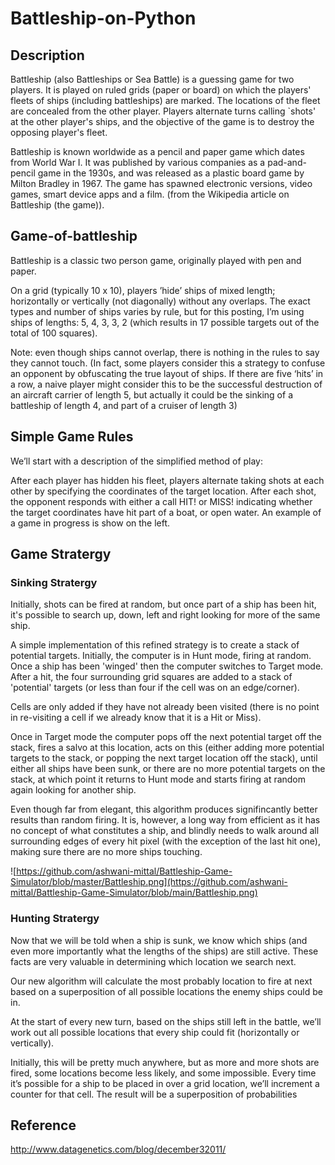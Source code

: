 # Battleship-on-Python

## Description
Battleship (also Battleships or Sea Battle) is a guessing game for two players. It is played on ruled grids
(paper or board) on which the players' fleets of ships (including battleships) are marked. The locations of
the fleet are concealed from the other player. Players alternate turns calling `shots' at the other player's
ships, and the objective of the game is to destroy the opposing player's fleet.

Battleship is known worldwide as a pencil and paper game which dates from World War I. It was
published by various companies as a pad-and-pencil game in the 1930s, and was released as a plastic board
game by Milton Bradley in 1967. The game has spawned electronic versions, video games, smart device apps
and a film. (from the Wikipedia article on Battleship (the game)).


## Game-of-battleship

Battleship is a classic two person game, originally played with pen and paper.

On a grid (typically 10 x 10), players ’hide’ ships of mixed length; horizontally or vertically (not diagonally) without any overlaps. The exact types and number of ships varies by rule, but for this posting, I’m using ships of lengths: 5, 4, 3, 3, 2 (which results in 17 possible targets out of the total of 100 squares).

Note: even though ships cannot overlap, there is nothing in the rules to say they cannot touch. (In fact, some players consider this a strategy to confuse an opponent by obfuscating the true layout of ships. If there are five ‘hits’ in a row, a naive player might consider this to be the successful destruction of an aircraft carrier of length 5, but actually it could be the sinking of a battleship of length 4, and part of a cruiser of length 3)

## Simple Game Rules

We’ll start with a description of the simplified method of play:

After each player has hidden his fleet, players alternate taking shots at each other by specifying the coordinates of the target location. After each shot, the opponent responds with either a call HIT! or MISS! indicating whether the target coordinates have hit part of a boat, or open water. An example of a game in progress is show on the left.

## Game Stratergy

### Sinking Stratergy

Initially, shots can be fired at random, but once part of a ship has been hit, it's possible to search up, down, left and right looking for more of the same ship.

A simple implementation of this refined strategy is to create a stack of potential targets. Initially, the computer is in Hunt mode, firing at random. Once a ship has been 'winged' then the computer switches to Target mode. After a hit, the four surrounding grid squares are added to a stack of 'potential' targets (or less than four if the cell was on an edge/corner).

Cells are only added if they have not already been visited (there is no point in re-visiting a cell if we already know that it is a Hit or Miss).

Once in Target mode the computer pops off the next potential target off the stack, fires a salvo at this location, acts on this (either adding more potential targets to the stack, or popping the next target location off the stack), until either all ships have been sunk, or there are no more potential targets on the stack, at which point it returns to Hunt mode and starts firing at random again looking for another ship.

Even though far from elegant, this algorithm produces signifincantly better results than random firing. It is, however, a long way from efficient as it has no concept of what constitutes a ship, and blindly needs to walk around all surrounding edges of every hit pixel (with the exception of the last hit one), making sure there are no more ships touching.

![https://github.com/ashwani-mittal/Battleship-Game-Simulator/blob/master/Battleship.png](https://github.com/ashwani-mittal/Battleship-Game-Simulator/blob/main/Battleship.png)

### Hunting Stratergy

Now that we will be told when a ship is sunk, we know which ships (and even more importantly what the lengths of the ships) are still active. These facts are very valuable in determining which location we search next.

Our new algorithm will calculate the most probably location to fire at next based on a superposition of all possible locations the enemy ships could be in.

At the start of every new turn, based on the ships still left in the battle, we’ll work out all possible locations that every ship could fit (horizontally or vertically).

Initially, this will be pretty much anywhere, but as more and more shots are fired, some locations become less likely, and some impossible. Every time it’s possible for a ship to be placed in over a grid location, we’ll increment a counter for that cell. The result will be a superposition of probabilities


## Reference
http://www.datagenetics.com/blog/december32011/
